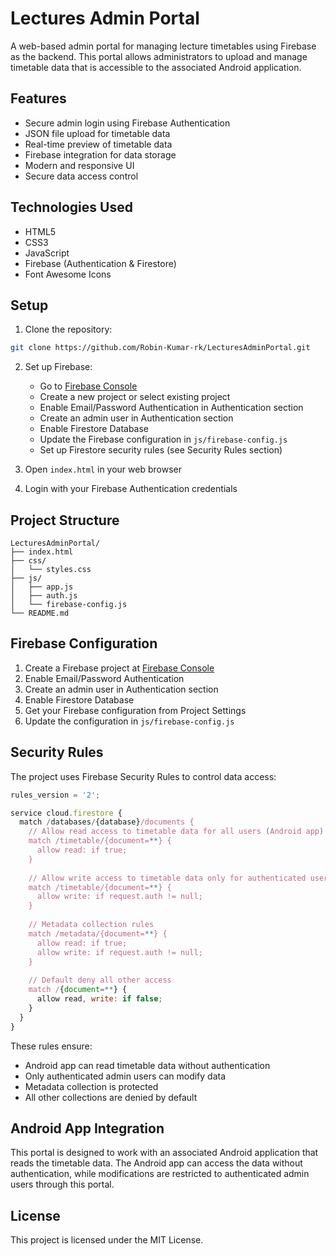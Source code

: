 # Lectures Admin Portal

A web-based admin portal for managing lecture timetables using Firebase as the backend. This portal allows administrators to upload and manage timetable data that is accessible to the associated Android application.

## Features

- Secure admin login using Firebase Authentication
- JSON file upload for timetable data
- Real-time preview of timetable data
- Firebase integration for data storage
- Modern and responsive UI
- Secure data access control

## Technologies Used

- HTML5
- CSS3
- JavaScript
- Firebase (Authentication & Firestore)
- Font Awesome Icons

## Setup

1. Clone the repository:
```bash
git clone https://github.com/Robin-Kumar-rk/LecturesAdminPortal.git
```

2. Set up Firebase:
   - Go to [Firebase Console](https://console.firebase.google.com/)
   - Create a new project or select existing project
   - Enable Email/Password Authentication in Authentication section
   - Create an admin user in Authentication section
   - Enable Firestore Database
   - Update the Firebase configuration in `js/firebase-config.js`
   - Set up Firestore security rules (see Security Rules section)

3. Open `index.html` in your web browser

4. Login with your Firebase Authentication credentials

## Project Structure

```
LecturesAdminPortal/
├── index.html
├── css/
│   └── styles.css
├── js/
│   ├── app.js
│   ├── auth.js
│   └── firebase-config.js
└── README.md
```

## Firebase Configuration

1. Create a Firebase project at [Firebase Console](https://console.firebase.google.com/)
2. Enable Email/Password Authentication
3. Create an admin user in Authentication section
4. Enable Firestore Database
5. Get your Firebase configuration from Project Settings
6. Update the configuration in `js/firebase-config.js`

## Security Rules

The project uses Firebase Security Rules to control data access:

```javascript
rules_version = '2';

service cloud.firestore {
  match /databases/{database}/documents {
    // Allow read access to timetable data for all users (Android app)
    match /timetable/{document=**} {
      allow read: if true;
    }
    
    // Allow write access to timetable data only for authenticated users (admin portal)
    match /timetable/{document=**} {
      allow write: if request.auth != null;
    }
    
    // Metadata collection rules
    match /metadata/{document=**} {
      allow read: if true;
      allow write: if request.auth != null;
    }
    
    // Default deny all other access
    match /{document=**} {
      allow read, write: if false;
    }
  }
}
```

These rules ensure:
- Android app can read timetable data without authentication
- Only authenticated admin users can modify data
- Metadata collection is protected
- All other collections are denied by default

## Android App Integration

This portal is designed to work with an associated Android application that reads the timetable data. The Android app can access the data without authentication, while modifications are restricted to authenticated admin users through this portal.

## License

This project is licensed under the MIT License. 